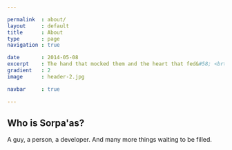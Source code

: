 ```yaml
---

permalink  : about/
layout     : default
title      : About
type       : page
navigation : true

date       : 2014-05-08
excerpt    : The hand that mocked them and the heart that fed&#58; <br>And on the pedestal these words appear&#58;<br>'My name is sorpa'as, king of kings&#58;<br>Look on my works, ye Mighty, and laugh!'
gradient   : 2
image      : header-2.jpg

navbar     : true

---
```


## Who is Sorpa'as?

A guy, a person, a developer. And many more things waiting to be filled.
